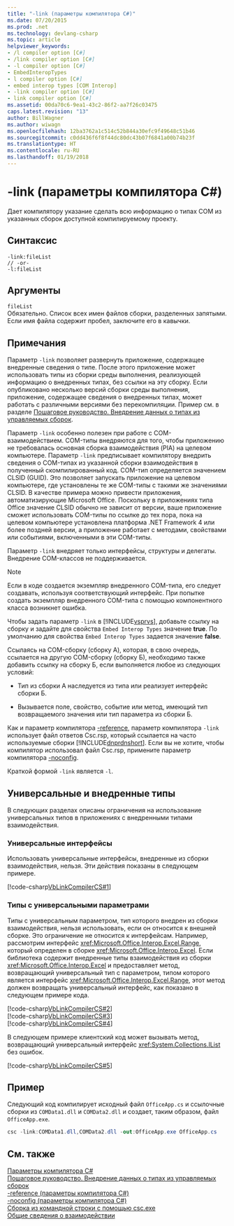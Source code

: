 ```yaml
---
title: "-link (параметры компилятора C#)"
ms.date: 07/20/2015
ms.prod: .net
ms.technology: devlang-csharp
ms.topic: article
helpviewer_keywords:
- /l compiler option [C#]
- /link compiler option [C#]
- -l compiler option [C#]
- EmbedInteropTypes
- l compiler option [C#]
- embed interop types [COM Interop]
- -link compiler option [C#]
- link compiler option [C#]
ms.assetid: 00da70c6-9ea1-43c2-86f2-aa7f26c03475
caps.latest.revision: "13"
author: BillWagner
ms.author: wiwagn
ms.openlocfilehash: 12ba3762a1c514c52b844a30efc9f49648c51b46
ms.sourcegitcommit: c0dd436f6f8f44dc80dc43b07f6841a00b74b23f
ms.translationtype: HT
ms.contentlocale: ru-RU
ms.lasthandoff: 01/19/2018
---
```

# <a name="-link-c-compiler-options"></a>-link (параметры компилятора C#)
Дает компилятору указание сделать всю информацию о типах COM из указанных сборок доступной компилируемому проекту.  
  
## <a name="syntax"></a>Синтаксис  
  
```console  
-link:fileList  
// -or-  
-l:fileList  
```  
  
## <a name="arguments"></a>Аргументы  
 `fileList`  
 Обязательно. Список всех имен файлов сборки, разделенных запятыми. Если имя файла содержит пробел, заключите его в кавычки.  
  
## <a name="remarks"></a>Примечания  
 Параметр `-link` позволяет развернуть приложение, содержащее внедренные сведения о типе. После этого приложение может использовать типы из сборки среды выполнения, реализующей информацию о внедренных типах, без ссылки на эту сборку. Если опубликовано несколько версий сборки среды выполнения, приложение, содержащее сведения о внедренных типах, может работать с различными версиями без перекомпиляции. Пример см. в разделе [Пошаговое руководство. Внедрение данных о типах из управляемых сборок](../../programming-guide/concepts/assemblies-gac/walkthrough-embedding-types-from-managed-assemblies-in-visual-studio.md).  
  
 Параметр `-link` особенно полезен при работе с COM-взаимодействием. COM-типы внедряются для того, чтобы приложению не требовалась основная сборка взаимодействия (PIA) на целевом компьютере. Параметр `-link` предписывает компилятору внедрить сведения о COM-типах из указанной сборки взаимодействия в полученный скомпилированный код. COM-тип определяется значением CLSID (GUID). Это позволяет запускать приложение на целевом компьютере, где установлены те же COM-типы с такими же значениями CLSID. В качестве примера можно привести приложения, автоматизирующие Microsoft Office. Поскольку в приложениях типа Office значение CLSID обычно не зависит от версии, ваше приложение сможет использовать COM-типы по ссылке до тех пора, пока на целевом компьютере установлена платформа .NET Framework 4 или более поздней версии, а приложение работает с методами, свойствами или событиями, включенными в эти COM-типы.  
  
 Параметр `-link` внедряет только интерфейсы, структуры и делегаты. Внедрение COM-классов не поддерживается.  
  
> [!NOTE]
>  Если в коде создается экземпляр внедренного COM-типа, его следует создавать, используя соответствующий интерфейс. При попытке создать экземпляр внедренного COM-типа с помощью компонентного класса возникнет ошибка.  
  
 Чтобы задать параметр `-link` в [!INCLUDE[vsprvs](~/includes/vsprvs-md.md)], добавьте ссылку на сборку и задайте для свойства `Embed Interop Types` значение **true**. По умолчанию для свойства `Embed Interop Types` задается значение **false**.  
  
 Ссылаясь на COM-сборку (сборку A), которая, в свою очередь, ссылается на другую COM-сборку (сборку Б), необходимо также добавить ссылку на сборку Б, если выполняется любое из следующих условий:  
  
-   Тип из сборки A наследуется из типа или реализует интерфейс сборки Б.  
  
-   Вызывается поле, свойство, событие или метод, имеющий тип возвращаемого значения или тип параметра из сборки Б.  
  
 Как и параметр компилятора [-reference](../../../csharp/language-reference/compiler-options/reference-compiler-option.md), параметр компилятора `-link` использует файл ответов Csc.rsp, который ссылается на часто используемые сборки [!INCLUDE[dnprdnshort](~/includes/dnprdnshort-md.md)]. Если вы не хотите, чтобы компилятор использовал файл Csc.rsp, примените параметр компилятора [-noconfig](../../../csharp/language-reference/compiler-options/noconfig-compiler-option.md).  
  
 Краткой формой `-link` является `-l`.  
  
## <a name="generics-and-embedded-types"></a>Универсальные и внедренные типы  
 В следующих разделах описаны ограничения на использование универсальных типов в приложениях с внедренными типами взаимодействия.  
  
### <a name="generic-interfaces"></a>Универсальные интерфейсы  
 Использовать универсальные интерфейсы, внедренные из сборки взаимодействия, нельзя. Эти действия показаны в следующем примере.  
  
 [!code-csharp[VbLinkCompilerCS#1](../../../csharp/language-reference/compiler-options/codesnippet/CSharp/link-compiler-option_1.cs)]  
  
### <a name="types-that-have-generic-parameters"></a>Типы с универсальными параметрами  
 Типы с универсальным параметром, тип которого внедрен из сборки взаимодействия, нельзя использовать, если он относится к внешней сборке. Это ограничение не относится к интерфейсам. Например, рассмотрим интерфейс <xref:Microsoft.Office.Interop.Excel.Range>, который определен в сборке <xref:Microsoft.Office.Interop.Excel>. Если библиотека содержит внедренные типы взаимодействия из сборки <xref:Microsoft.Office.Interop.Excel> и предоставляет метод, возвращающий универсальный тип с параметром, типом которого является интерфейс <xref:Microsoft.Office.Interop.Excel.Range>, этот метод должен возвращать универсальный интерфейс, как показано в следующем примере кода.  
  
 [!code-csharp[VbLinkCompilerCS#2](../../../csharp/language-reference/compiler-options/codesnippet/CSharp/link-compiler-option_2.cs)]  
[!code-csharp[VbLinkCompilerCS#3](../../../csharp/language-reference/compiler-options/codesnippet/CSharp/link-compiler-option_3.cs)]  
[!code-csharp[VbLinkCompilerCS#4](../../../csharp/language-reference/compiler-options/codesnippet/CSharp/link-compiler-option_4.cs)]  
  
 В следующем примере клиентский код может вызывать метод, возвращающий универсальный интерфейс <xref:System.Collections.IList> без ошибок.  
  
 [!code-csharp[VbLinkCompilerCS#5](../../../csharp/language-reference/compiler-options/codesnippet/CSharp/link-compiler-option_5.cs)]  
  
## <a name="example"></a>Пример  
 Следующий код компилирует исходный файл `OfficeApp.cs` и ссылочные сборки из `COMData1.dll` и `COMData2.dll` и создает, таким образом, файл `OfficeApp.exe`.  
  
```csharp  
csc -link:COMData1.dll,COMData2.dll -out:OfficeApp.exe OfficeApp.cs  
```  
  
## <a name="see-also"></a>См. также  
 [Параметры компилятора C# ](../../../csharp/language-reference/compiler-options/index.md)  
 [Пошаговое руководство. Внедрение данных о типах из управляемых сборок](../../programming-guide/concepts/assemblies-gac/walkthrough-embedding-types-from-managed-assemblies-in-visual-studio.md)  
 [-reference (параметры компилятора C#)](../../../csharp/language-reference/compiler-options/reference-compiler-option.md)  
 [-noconfig (параметры компилятора C#)](../../../csharp/language-reference/compiler-options/noconfig-compiler-option.md)  
 [Сборка из командной строки с помощью csc.exe](../../../csharp/language-reference/compiler-options/command-line-building-with-csc-exe.md)  
 [Общие сведения о взаимодействии](../../../csharp/programming-guide/interop/interoperability-overview.md)
